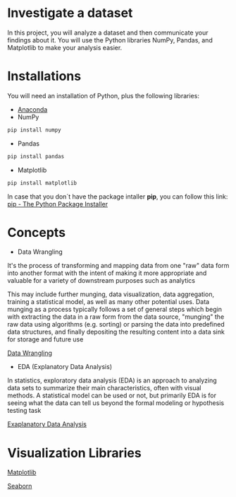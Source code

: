 # Investigate a dataset

In this project, you will analyze a dataset and then communicate your findings about it. You will use the Python libraries NumPy, Pandas, and Matplotlib to make your analysis easier.

# Installations

You will need an installation of Python, plus the following libraries:

  - [Anaconda](https://www.anaconda.com/distribution/)
  - NumPy 
```python
pip install numpy
```
  - Pandas
```python
pip install pandas
```
- Matplotlib
 ```python
pip install matplotlib
```   
In case that you don´t have the package intaller __pip__, you can follow this link:
[pip - The Python Package Installer](https://pip.pypa.io/en/stable/)


# Concepts

- Data Wrangling

It's the process of transforming and mapping data from one "raw" data form into another format with the intent of making it more appropriate and valuable for a variety of downstream purposes such as analytics

This may include further munging, data visualization, data aggregation, training a statistical model, as well as many other potential uses. Data munging as a process typically follows a set of general steps which begin with extracting the data in a raw form from the data source, "munging" the raw data using algorithms (e.g. sorting) or parsing the data into predefined data structures, and finally depositing the resulting content into a data sink for storage and future use

[Data Wrangling](https://en.wikipedia.org/wiki/Data_wrangling)

- EDA (Explanatory Data Analysis)

In statistics, exploratory data analysis (EDA) is an approach to analyzing data sets to summarize their main characteristics, often with visual methods. A statistical model can be used or not, but primarily EDA is for seeing what the data can tell us beyond the formal modeling or hypothesis testing task

[Exaplanatory Data Analysis](https://en.wikipedia.org/wiki/Exploratory_data_analysis)

# Visualization Libraries

[Matplotlib](https://matplotlib.org/index.html)

[Seaborn](https://seaborn.pydata.org/)
